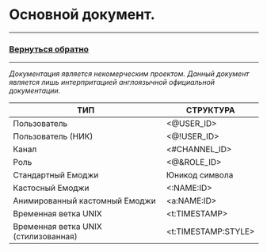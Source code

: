 # Основной документ.
___

### **[Вернуться обратно](README.md)**
___

_Документация является некомерческим проектом. Данный документ является лишь интерпритацией англоязычной официальной документации._

| **ТИП**                              | **СТРУКТУРА**      | 
|--------------------------------------|--------------------|
| Пользователь                         | <@USER_ID>         |
| Пользователь (НИК)                   | <@!USER_ID>        |
| Канал                                | <#CHANNEL_ID>      |
| Роль                                 | <@&ROLE_ID>        |
| Стандартный Емоджи                   | Юникод символа     |
| Кастосный Емоджи                     | <:NAME:ID>         |
| Анимированный кастомный Емоджи       | <a:NAME:ID>        |
| Временная ветка UNIX                 | <t:TIMESTAMP>      |
| Временная ветка UNIX (стилизованная) | <t:TIMESTAMP:STYLE>|
